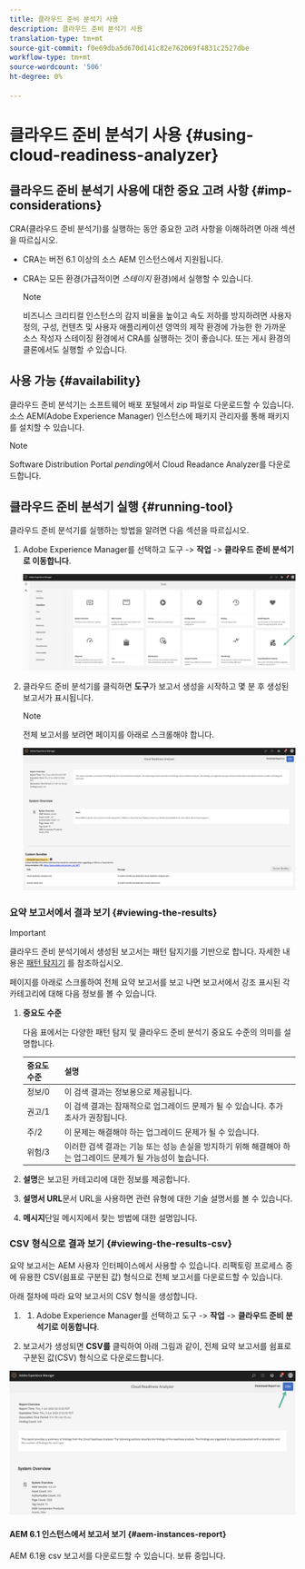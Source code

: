 ```yaml
---
title: 클라우드 준비 분석기 사용
description: 클라우드 준비 분석기 사용
translation-type: tm+mt
source-git-commit: f0e69dba5d670d141c82e762069f4831c2527dbe
workflow-type: tm+mt
source-wordcount: '506'
ht-degree: 0%

---
```



# 클라우드 준비 분석기 사용 {#using-cloud-readiness-analyzer}

## 클라우드 준비 분석기 사용에 대한 중요 고려 사항 {#imp-considerations}

CRA(클라우드 준비 분석기)를 실행하는 동안 중요한 고려 사항을 이해하려면 아래 섹션을 따르십시오.

* CRA는 버전 6.1 이상의 소스 AEM 인스턴스에서 지원됩니다.
* CRA는 모든 환경(가급적이면 *스테이지* 환경)에서 실행할 수 있습니다.

   >[!NOTE]
   >비즈니스 크리티컬 인스턴스의 감지 비율을 높이고 속도 저하를 방지하려면 사용자 정의, 구성, 컨텐츠 및 사용자 애플리케이션 영역의 제작 환경에 가능한 한 가까운 소스 작성자 스테이징 환경에서 CRA를 실행하는 것이 좋습니다. 또는 게시 환경의 클론에서도 실행할 *수* 있습니다.

## 사용 가능 {#availability}

클라우드 준비 분석기는 소프트웨어 배포 포털에서 zip 파일로 다운로드할 수 있습니다. 소스 AEM(Adobe Experience Manager) 인스턴스에 패키지 관리자를 통해 패키지를 설치할 수 있습니다.

>[!NOTE]
>Software Distribution Portal *pending*&#x200B;에서 Cloud Readance Analyzer를 다운로드합니다.

## 클라우드 준비 분석기 실행 {#running-tool}

클라우드 준비 분석기를 실행하는 방법을 알려면 다음 섹션을 따르십시오.

1. Adobe Experience Manager를 선택하고 도구 -> **작업** -> **클라우드 준비 분석기로 이동합니다**.

   ![이미지](/help/move-to-cloud-service/cloud-readiness-analyzer/assets/cra-1.png)

1. 클라우드 준비 분석기를 클릭하면 **도구**&#x200B;가 보고서 생성을 시작하고 몇 분 후 생성된 보고서가 표시됩니다.

   >[!NOTE]
   >전체 보고서를 보려면 페이지를 아래로 스크롤해야 합니다.

   ![이미지](/help/move-to-cloud-service/cloud-readiness-analyzer/assets/cra-2.png)

### 요약 보고서에서 결과 보기 {#viewing-the-results}

>[!IMPORTANT]
>클라우드 준비 분석기에서 생성된 보고서는 패턴 탐지기를 기반으로 합니다. 자세한 내용은 [패턴 탐지기](https://docs.adobe.com/content/help/en/experience-manager-65/deploying/upgrading/pattern-detector.html) 를 참조하십시오.

페이지를 아래로 스크롤하여 전체 요약 보고서를 보고 나면 보고서에서 강조 표시된 각 카테고리에 대해 다음 정보를 볼 수 있습니다.

1. **중요도 수준**

   다음 표에서는 다양한 패턴 탐지 및 클라우드 준비 분석기 중요도 수준의 의미를 설명합니다.

   | 중요도 수준 | 설명 |
   |--- |--- |
   | 정보/0 | 이 검색 결과는 정보용으로 제공됩니다. |
   | 권고/1 | 이 검색 결과는 잠재적으로 업그레이드 문제가 될 수 있습니다. 추가 조사가 권장됩니다. |
   | 주/2 | 이 문제는 해결해야 하는 업그레이드 문제가 될 수 있습니다. |
   | 위험/3 | 이러한 검색 결과는 기능 또는 성능 손실을 방지하기 위해 해결해야 하는 업그레이드 문제가 될 가능성이 높습니다. |

1. **설명**&#x200B;은 보고된 카테고리에 대한 정보를 제공합니다.

1. **설명서 URL**&#x200B;문서 URL을 사용하면 관련 유형에 대한 기술 설명서를 볼 수 있습니다.

1. **메시지**&#x200B;단일 메시지에서 찾는 방법에 대한 설명입니다.

### CSV 형식으로 결과 보기 {#viewing-the-results-csv}

요약 보고서는 AEM 사용자 인터페이스에서 사용할 수 있습니다. 리팩토링 프로세스 중에 유용한 CSV(쉼표로 구분된 값) 형식으로 전체 보고서를 다운로드할 수 있습니다.

아래 절차에 따라 요약 보고서의 CSV 형식을 생성합니다.

1. 
   1. Adobe Experience Manager를 선택하고 도구 -> **작업** -> **클라우드 준비 분석기로 이동합니다**.

1. 보고서가 생성되면 **CSV를** 클릭하여 아래 그림과 같이, 전체 요약 보고서를 쉼표로 구분된 값(CSV) 형식으로 다운로드합니다.

![이미지](/help/move-to-cloud-service/cloud-readiness-analyzer/assets/cra-3.png)


#### AEM 6.1 인스턴스에서 보고서 보기 {#aem-instances-report}

AEM 6.1용 csv 보고서를 다운로드할 수 있습니다. 보류 중입니다.

